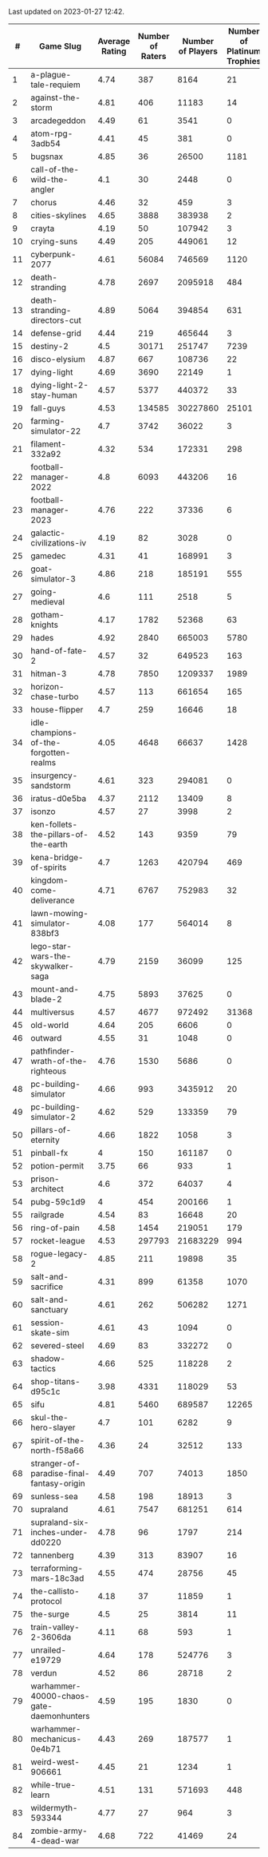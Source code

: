Last updated on 2023-01-27 12:42.


|#|Game Slug|Average Rating|Number of Raters|Number of Players|Number of Platinum Trophies|Max Rarity (%)|
|---|---|---|---|---|---|---|
|1|a-plague-tale-requiem|4.74|387|8164|21|92|
|2|against-the-storm|4.81|406|11183|14|38|
|3|arcadegeddon|4.49|61|3541|0|90|
|4|atom-rpg-3adb54|4.41|45|381|0|98|
|5|bugsnax|4.85|36|26500|1181|97|
|6|call-of-the-wild-the-angler|4.1|30|2448|0|64|
|7|chorus|4.46|32|459|3|87|
|8|cities-skylines|4.65|3888|383938|2|71|
|9|crayta|4.19|50|107942|3|23|
|10|crying-suns|4.49|205|449061|12|66|
|11|cyberpunk-2077|4.61|56084|746569|1120|65|
|12|death-stranding|4.78|2697|2095918|484|91|
|13|death-stranding-directors-cut|4.89|5064|394854|631|91|
|14|defense-grid|4.44|219|465644|3|80|
|15|destiny-2|4.5|30171|251747|7239|94|
|16|disco-elysium|4.87|667|108736|22|28|
|17|dying-light|4.69|3690|22149|1|95|
|18|dying-light-2-stay-human|4.57|5377|440372|33|7|
|19|fall-guys|4.53|134585|30227860|25101|1|
|20|farming-simulator-22|4.7|3742|36022|3|77|
|21|filament-332a92|4.32|534|172331|298|93|
|22|football-manager-2022|4.8|6093|443206|16|49|
|23|football-manager-2023|4.76|222|37336|6|79|
|24|galactic-civilizations-iv|4.19|82|3028|0|79|
|25|gamedec|4.31|41|168991|3|27|
|26|goat-simulator-3|4.86|218|185191|555|92|
|27|going-medieval|4.6|111|2518|5|68|
|28|gotham-knights|4.17|1782|52368|63|26|
|29|hades|4.92|2840|665003|5780|89|
|30|hand-of-fate-2|4.57|32|649523|163|72|
|31|hitman-3|4.78|7850|1209337|1989|47|
|32|horizon-chase-turbo|4.57|113|661654|165|88|
|33|house-flipper|4.7|259|16646|18|94|
|34|idle-champions-of-the-forgotten-realms|4.05|4648|66637|1428|0.6|
|35|insurgency-sandstorm|4.61|323|294081|0|5|
|36|iratus-d0e5ba|4.37|2112|13409|8|85|
|37|isonzo|4.57|27|3998|2|57|
|38|ken-follets-the-pillars-of-the-earth|4.52|143|9359|79|44|
|39|kena-bridge-of-spirits|4.7|1263|420794|469|94|
|40|kingdom-come-deliverance|4.71|6767|752983|32|30|
|41|lawn-mowing-simulator-838bf3|4.08|177|564014|8|85|
|42|lego-star-wars-the-skywalker-saga|4.79|2159|36099|125|97|
|43|mount-and-blade-2|4.75|5893|37625|0|27|
|44|multiversus|4.57|4677|972492|31368|75|
|45|old-world|4.64|205|6606|0|82|
|46|outward|4.55|31|1048|0|72|
|47|pathfinder-wrath-of-the-righteous|4.76|1530|5686|0|51|
|48|pc-building-simulator|4.66|993|3435912|20|48|
|49|pc-building-simulator-2|4.62|529|133359|79|75|
|50|pillars-of-eternity|4.66|1822|1058|3|81|
|51|pinball-fx|4|150|161187|0|85|
|52|potion-permit|3.75|66|933|1|98|
|53|prison-architect|4.6|372|64037|4|29|
|54|pubg-59c1d9|4|454|200166|1|73|
|55|railgrade|4.54|83|16648|20|98|
|56|ring-of-pain|4.58|1454|219051|179|96|
|57|rocket-league|4.53|297793|21683229|994|78|
|58|rogue-legacy-2|4.85|211|19898|35|4|
|59|salt-and-sacrifice|4.31|899|61358|1070|91|
|60|salt-and-sanctuary|4.61|262|506282|1271|83|
|61|session-skate-sim|4.61|43|1094|0|27|
|62|severed-steel|4.69|83|332272|0|16|
|63|shadow-tactics|4.66|525|118228|2|4|
|64|shop-titans-d95c1c|3.98|4331|118029|53|97|
|65|sifu|4.81|5460|689587|12265|97|
|66|skul-the-hero-slayer|4.7|101|6282|9|95|
|67|spirit-of-the-north-f58a66|4.36|24|32512|133|65|
|68|stranger-of-paradise-final-fantasy-origin|4.49|707|74013|1850|98|
|69|sunless-sea|4.58|198|18913|3|36|
|70|supraland|4.61|7547|681251|614|99|
|71|supraland-six-inches-under-dd0220|4.78|96|1797|214|99|
|72|tannenberg|4.39|313|83907|16|88|
|73|terraforming-mars-18c3ad|4.55|474|28756|45|44|
|74|the-callisto-protocol|4.18|37|11859|1|5|
|75|the-surge|4.5|25|3814|11|94|
|76|train-valley-2-3606da|4.11|68|593|1|89|
|77|unrailed-e19729|4.64|178|524776|3|9|
|78|verdun|4.52|86|28718|2|76|
|79|warhammer-40000-chaos-gate-daemonhunters|4.59|195|1830|0|4|
|80|warhammer-mechanicus-0e4b71|4.43|269|187577|1|25|
|81|weird-west-906661|4.45|21|1234|1|85|
|82|while-true-learn|4.51|131|571693|448|93|
|83|wildermyth-593344|4.77|27|964|3|18|
|84|zombie-army-4-dead-war|4.68|722|41469|24|67|
